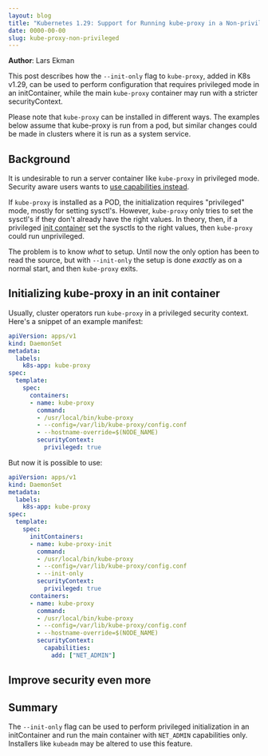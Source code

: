 ```yaml
---
layout: blog
title: "Kubernetes 1.29: Support for Running kube-proxy in a Non-privileged Container"
date: 0000-00-00
slug: kube-proxy-non-privileged
---
```


**Author**: Lars Ekman

This post describes how the `--init-only` flag to `kube-proxy`, added in K8s v1.29, can
be used to perform configuration that requires privileged mode in an
initContainer, while the main `kube-proxy` container may run with a
stricter securityContext.

Please note that `kube-proxy` can be installed in different ways. The
examples below assume that kube-proxy is run from a pod, but similar
changes could be made in clusters where it is run as a system service.


## Background

It is undesirable to run a server container like `kube-proxy` in
privileged mode. Security aware users wants to [use capabilities instead](
https://github.com/kubernetes/kubernetes/issues/112171).

If `kube-proxy` is installed as a POD, the initialization requires
"privileged" mode, mostly for setting sysctl's. However, `kube-proxy`
only tries to set the sysctl's if they don't already have the right
values. In theory, then, if a privileged [init container](/docs/concepts/workloads/pods/init-containers/)
set the sysctls to the right values, then `kube-proxy` could run
unprivileged.

The problem is to know *what* to setup. Until now the only option has
been to read the source, but with `--init-only` the setup is done
*exactly* as on a normal start, and then `kube-proxy` exits.


## Initializing kube-proxy in an init container

Usually, cluster operators run `kube-proxy` in a privileged security context. Here's a snippet of an
example manifest:

```yaml
apiVersion: apps/v1
kind: DaemonSet
metadata:
  labels:
    k8s-app: kube-proxy
spec:
  template:
    spec:
      containers:
      - name: kube-proxy
        command:
        - /usr/local/bin/kube-proxy
        - --config=/var/lib/kube-proxy/config.conf
        - --hostname-override=$(NODE_NAME)
        securityContext:
          privileged: true
```

But now it is possible to use:

```yaml
apiVersion: apps/v1
kind: DaemonSet
metadata:
  labels:
    k8s-app: kube-proxy
spec:
  template:
    spec:
      initContainers:
      - name: kube-proxy-init
        command:
        - /usr/local/bin/kube-proxy
        - --config=/var/lib/kube-proxy/config.conf
        - --init-only
        securityContext:
          privileged: true
      containers:
      - name: kube-proxy
        command:
        - /usr/local/bin/kube-proxy
        - --config=/var/lib/kube-proxy/config.conf
        - --hostname-override=$(NODE_NAME)
        securityContext:
          capabilities:
            add: ["NET_ADMIN"]
```


## Improve security even more



## Summary

The `--init-only` flag can be used to perform privileged
initialization in an initContainer and run the main container with
`NET_ADMIN` capabilities only. Installers like `kubeadm` may be
altered to use this feature.
